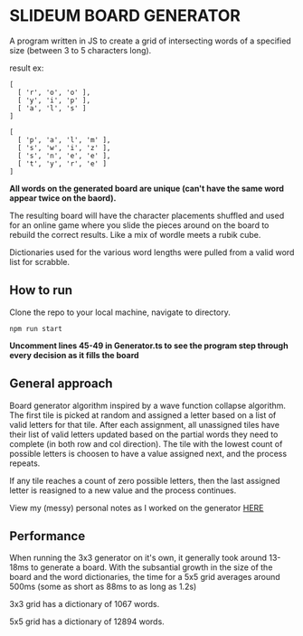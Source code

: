 # SLIDEUM BOARD GENERATOR

A program written in JS to create a grid of intersecting words of a specified size (between 3 to 5 characters long).

result ex:

```
[
  [ 'r', 'o', 'o' ],
  [ 'y', 'i', 'p' ],
  [ 'a', 'l', 's' ]
]

[
  [ 'p', 'a', 'l', 'm' ],
  [ 's', 'w', 'i', 'z' ],
  [ 's', 'n', 'e', 'e' ],
  [ 't', 'y', 'r', 'e' ]
]
```

**All words on the generated board are unique (can't have the same word appear twice on the baord).**

The resulting board will have the character placements shuffled and used for an online game where you slide the pieces around on the board to rebuild the correct results. Like a mix of wordle meets a rubik cube.

Dictionaries used for the various word lengths were pulled from a valid word list for scrabble.

## How to run

Clone the repo to your local machine, navigate to directory.

```
npm run start
```

**Uncomment lines 45-49 in Generator.ts to see the program step through every decision as it fills the board**

## General approach

Board generator algorithm inspired by a wave function collapse algorithm. The first tile is picked at random and assigned a letter based on a list of valid letters for that tile. After each assignment, all unassigned tiles have their list of valid letters updated based on the partial words they need to complete (in both row and col direction). The tile with the lowest count of possible letters is choosen to have a value assigned next, and the process repeats.

If any tile reaches a count of zero possible letters, then the last assigned letter is reasigned to a new value and the process continues.

View my (messy) personal notes as I worked on the generator [HERE](https://paper-frog-5c5.notion.site/Slideum-V2-3fd92d2160c94738934dcda596eab5cf?pvs=4)

## Performance

When running the 3x3 generator on it's own, it generally took around 13-18ms to generate a board. With the subsantial growth in the size of the board and the word dictionaries, the time for a 5x5 grid averages around 500ms (some as short as 88ms to as long as 1.2s)

3x3 grid has a dictionary of 1067 words.

5x5 grid has a dictionary of 12894 words.
